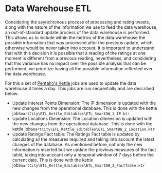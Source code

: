 # Data Warehouse ETL

Considering the asynchronous process of processing and rating tweets, along with the nature of the information we use to feed the data warehouse, an out-of-standard update process of the data warehouse is performed. This allows us to include within the metrics of the data warehouse the possible information that was processed after the previous update, which otherwise would be never taken into account. It is important to understand that with this decision it is possible that a reading of the ratings at one moment is different from a previous reading, nevertheless, and considering that this variance has no impact over the possible analysis that can be performed, we prioritize having all the possible information reflected over the data warehouse.

For this a set of [Pentaho's Kettle](http://wiki.pentaho.com/display/ServerDoc2x/Kettle) jobs are used to update the data warehouse 3 times a day. This jobs are run sequentially and are described below:

 - Update Interest Points Dimension: The IP dimension is updated with the new changes from the operational database. This is done with the kettle job`SmartCity\ETL_Kettle_Editables\ETL_SmartDW_1_IP.ktr`
 - Update Locations Dimension: The Location dimension is updated with the new changes from the operational database. This is done with the kettle job`SmartCity\ETL_Kettle_Editables\ETL_SmartDW_2_Location.ktr`
 - Update Ratings Fact table: The Ratings Fact table is updated by calculating all the measures required and taking into account the latest changes of the database. As mentioned before, not only the new information is inserted but we update the previous measures of the fact table, taking into account only a temporal window of 7 days before the current date. This is done with the kettle job`SmartCity\ETL_Kettle_Editables\ETL_SmartDW_3_FactTable.ktr`